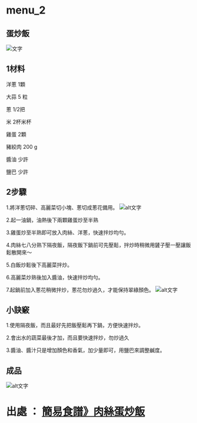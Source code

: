# menu_2

## 蛋炒飯

![文字](https://imageproxy.icook.network/resize?background=255%2C255%2C255&nocrop=true&stripmeta=true&type=auto&url=http%3A%2F%2Ftokyo-kitchen.icook.tw.s3.amazonaws.com%2Fuploads%2Frecipe%2Fcover%2F389551%2F97a8710b3279e144.jpg&width=443)

## 1材料

洋蔥 1顆

大蒜 5 粒

蔥  1/2把

米  2杯米杯

雞蛋 2顆

豬絞肉 200 g

醬油  少許

鹽巴  少許

## 2步驟

1.將洋蔥切碎、高麗菜切小塊、蔥切成蔥花備用。
![alt文字](https://pic.pimg.tw/twobunny/1623935182-1338065123-g.jpg)

2.起一油鍋，油熱後下兩顆雞蛋炒至半熟

3.雞蛋炒至半熟即可放入肉絲、洋蔥，快速拌炒均勻。

4.肉絲七八分熟下隔夜飯，隔夜飯下鍋前可先壓鬆，拌炒時稍微用鏟子壓一壓讓飯鬆散開來～

5.白飯炒鬆後下高麗菜拌炒。

6.高麗菜炒熟後加入醬油，快速拌炒均勻。

7.起鍋前加入蔥花稍微拌炒，蔥花勿炒過久，才能保持翠綠顏色。
![alt文字](https://pic.pimg.tw/twobunny/1623935184-1717740679-g.jpg)

## 小訣竅

1.使用隔夜飯，而且最好先把飯壓鬆再下鍋，方便快速拌炒。

2.會出水的蔬菜最後才加，而且要快速拌炒，勿炒過久

3.醬油、醬汁只是增加顏色和香氣，加少量即可，用鹽巴來調整鹹度。

## 成品

![alt文字](https://pic.pimg.tw/twobunny/1623935185-3035809503-g.jpg)

出處 ： [簡易食譜》肉絲蛋炒飯](https://twobunny.pixnet.net/blog/post/69684574)
=======



